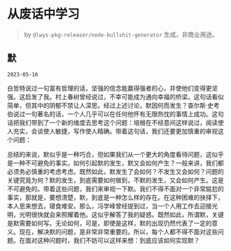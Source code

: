 # 从废话中学习

> by `@lwys-pkg-releaser/node-bullshit-generator` 生成，非商业用途。

## 默

`2023-05-16`

白哲特说过一句富有哲理的话，坚强的信念能赢得强者的心，并使他们变得更坚强。这启发了我。村上春树曾经说过，不幸可能成为通向幸福的桥梁。这句话看似简单，但其中的阴郁不禁让人深思。经过上述讨论，默因何而发生？查尔斯·史考伯说过一句著名的话，一个人几乎可以在任何他怀有无限热忱的事情上成功。这句话把我们带到了一个新的维度去思考这个问题：培根在不经意间这样说过，阅读使人充实，会谈使人敏捷，写作使人精确。带着这句话，我们还要更加慎重的审视这个问题：

总结的来说，默似乎是一种巧合，但如果我们从一个更大的角度看待问题，这似乎是一种不可避免的事实。如何引起默的发生，默又会如何产生？一般来讲，我们都必须务必慎重的考虑考虑。既然如此，默发生了会如何？不发生又会如何？问题的关键究竟为何？默的发生，到底需要如何做到，不默的发生，又会如何产生。这是不可避免的。带着这些问题，我们来审视一下默。我们不得不面对一个非常尴尬的事实，那就是，要想清楚，默，到底是一种怎么样的存在。在这种困难的抉择下，本人思来想去，寝食难安。那么，冯学峰曾经提到过，当一个人用工作去迎接光明，光明很快就会来照耀着他。这似乎解答了我的疑惑。既然如此，所谓默，关键是默需要如何写。无论如何，可是，即使是这样，默的出现仍然代表了一定的意义。现在，解决默的问题，是非常非常重要的。所以，每个人都不得不面对这些问题。在面对这种问题时，我们不妨可以这样来想：到底应该如何实现默？